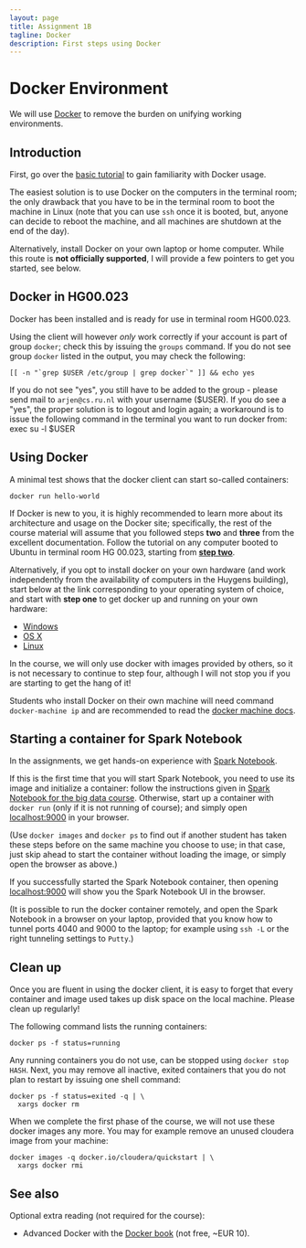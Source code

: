 ```yaml
---
layout: page
title: Assignment 1B
tagline: Docker
description: First steps using Docker
---
```


# Docker Environment

We will use [Docker](https://docs.docker.com/linux/) to remove the burden on unifying working environments.

## Introduction

First, go over the [basic tutorial](https://docs.docker.com/engine/getstarted/) to gain familiarity with Docker usage.

The easiest solution is to use Docker on the computers in the terminal room; the only drawback that you
have to be in the terminal room to boot the machine in Linux (note that you can use `ssh` once it is booted, but,
anyone can decide to reboot the machine, and all machines are shutdown at the end of the day).

Alternatively, install Docker on your own laptop or home computer.
While this route is **not officially supported**, I will provide a few pointers to get you started, see below.

## Docker in HG00.023

Docker has been installed and is ready for use in terminal room HG00.023.

Using the client will however *only* work correctly if your account is part of group `docker`; 
check this by issuing the `groups` command.
If you do not see group `docker` listed in the output, you may check the following:

    [[ -n "`grep $USER /etc/group | grep docker`" ]] && echo yes

If you do not see "yes", you still have to be added to the group - please send mail to `arjen@cs.ru.nl` with your username ($USER).
If you do see a "yes", the proper solution is to logout and login again; 
a workaround is to issue the following command in the terminal you want to run docker from:
    exec su -l $USER

## Using Docker

A minimal test shows that the docker client can start so-called containers:

    docker run hello-world

If Docker is new to you, it is highly recommended to learn more about its architecture and usage on the Docker
site; specifically, the rest of the course material will assume that you followed steps **two** and **three** 
from the excellent documentation.
Follow the tutorial on any computer booted to Ubuntu in terminal room HG 00.023, 
starting from [**step two**](https://docs.docker.com/linux/step_two/).

Alternatively, if you opt to install docker on your own hardware (and work independently from the availability of
computers in the Huygens building), start below at the link corresponding to your operating system of choice,
and start with **step one** to get docker up and running on your own hardware:

- [Windows](https://docs.docker.com/windows/)
- [OS X](https://docs.docker.com/mac)
- [Linux](https://docs.docker.com/linux/)

In the course, we will only use docker with images provided by others, so it is not necessary to continue to 
step four, although I will not stop you if you are starting to get the hang of it!

Students who install Docker on their own machine will need command `docker-machine ip`
and are recommended to read the [docker machine docs](https://docs.docker.com/machine/get-started/).

## Starting a container for Spark Notebook

In the assignments, we get hands-on experience with [Spark Notebook](http://spark-notebook.io).

If this is the first time that you will start Spark Notebook, you need to use its image and initialize a container:
follow the instructions given in [Spark Notebook for the big data course](../background/spark-notebook.html).
Otherwise, start up a container with `docker run` (only if it is not running of course);
and simply open [localhost:9000](http://localhost:9000/) in your browser.

(Use `docker images` and `docker ps` to find out if another student has taken these steps before on the same machine
you choose to use; in that case, just skip ahead to start the container without loading the image, 
or simply open the browser as above.)

If you successfully started the Spark Notebook container, then opening [localhost:9000](http://localhost:9000/) will
show you the Spark Notebook UI in the browser. 

(It is possible to run the docker container remotely, and open the Spark Notebook in a browser on your laptop, provided
that you know how to tunnel ports 4040 and 9000 to the laptop; for example using `ssh -L` or the right tunneling 
settings to `Putty`.)

## Clean up

Once you are fluent in using the docker client, it is easy to forget that every container and image used takes up 
disk space on the local machine. Please clean up regularly!

The following command lists the running containers:

    docker ps -f status=running

Any running containers you do not use, can be stopped using `docker stop HASH`.
Next, you may remove all inactive, exited containers that you do not plan to restart by issuing one shell command:

    docker ps -f status=exited -q | \
      xargs docker rm

When we complete the first phase of the course, we will not use these docker images any more.
You may for example remove an unused cloudera image from your machine:

    docker images -q docker.io/cloudera/quickstart | \
      xargs docker rmi

## See also

Optional extra reading (not required for the course):

* Advanced Docker with the [Docker book](http://www.dockerbook.com/) (not free, ~EUR 10).
